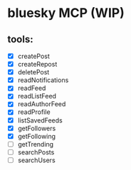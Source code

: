 # bluesky MCP (WIP)

## tools:
 - [x] createPost
 - [x] createRepost
 - [x] deletePost
 - [x] readNotifications
 - [x] readFeed
 - [x] readListFeed
 - [x] readAuthorFeed
 - [x] readProfile
 - [x] listSavedFeeds
 - [x] getFollowers
 - [x] getFollowing
 - [ ] getTrending
 - [ ] searchPosts
 - [ ] searchUsers
